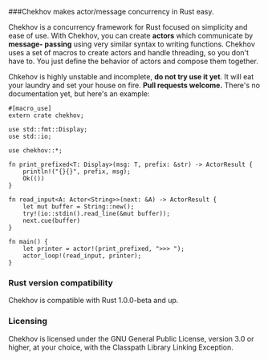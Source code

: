 ###Chekhov makes actor/message concurrency in Rust easy.

Chekhov is a concurrency framework for Rust focused on simplicity and ease of
use. With Chekhov, you can create __actors__ which communicate by __message-
passing__ using very similar syntax to writing functions. Chekhov uses a set of
macros to create actors and handle threading, so you don't have to. You just
define the behavior of actors and compose them together.

Chkehov is highly unstable and incomplete, __do not try use it yet__. It will
eat your laundry and set your house on fire. __Pull requests welcome.__ There's
no documentation yet, but here's an example:

```
#[macro_use]
extern crate chekhov;

use std::fmt::Display;
use std::io;

use chekhov::*;

fn print_prefixed<T: Display>(msg: T, prefix: &str) -> ActorResult {
    println!("{}{}", prefix, msg);
    Ok(())
}

fn read_input<A: Actor<String>>(next: &A) -> ActorResult {
    let mut buffer = String::new();
    try!(io::stdin().read_line(&mut buffer));
    next.cue(buffer)
}

fn main() {
    let printer = actor!(print_prefixed, ">>> ");
    actor_loop!(read_input, printer);
}
```


### Rust version compatibility

Chekhov is compatible with Rust 1.0.0-beta and up.

### Licensing

Chekhov is licensed under the GNU General Public License, version 3.0 or
higher, at your choice, with the Classpath Library Linking Exception.
